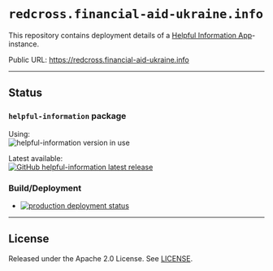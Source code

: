 # `redcross.financial-aid-ukraine.info`

This repository contains deployment details of a [Helpful Information App](https://github.com/rodekruis/helpful-information)-instance.

Public URL: <https://redcross.financial-aid-ukraine.info>

---

## Status

### `helpful-information` package

Using:  
![helpful-information version in use](https://img.shields.io/github/package-json/dependency-version/financial-aid-ukraine/redcross.financial-aid-ukraine.info/helpful-information?style=flat-square&logo=github)

Latest available:  
[![GitHub helpful-information latest release](https://img.shields.io/github/v/release/rodekruis/helpful-information?display_name=tag&label=helpful-information%20release&logo=github)](https://github.com/rodekruis/helpful-information/releases/latest)

### Build/Deployment

- [![production deployment status](https://github.com/financial-aid-ukraine/redcross.financial-aid-ukraine.info/actions/workflows/deploy-production.yml/badge.svg)](https://github.com/financial-aid-ukraine/redcross.financial-aid-ukraine.info/actions/workflows/deploy-production.yml)

---

## License

Released under the Apache 2.0 License. See [LICENSE](./LICENSE).
